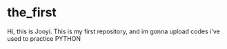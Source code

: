 # the_first
Hi, this is Jooyi.
This is my first repository, and im gonna upload codes i've used to practice PYTHON
